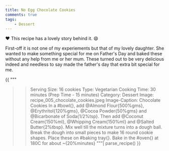 ```yaml
---
title: No Egg Chocolate Cookies
comments: true
tags:
    - Dessert
--- 
```


:heart: This recipe has a lovely story behind it. :smile:

First-off it is not one of my experiements but that of my lovely daughter. She wanted to make something special for me on Father's Day and baked these without any help from me or her mum. These turned out to be very delicious indeed and needless to say made the father's day that extra bit special for me.

{{
"""
>> Serving Size: 16 cookies
>> Type: Vegetarian
>> Cooking Time: 30 minutes (Prep Time - 15 minutes)
>> Category: Dessert
>> Image: recipe_005_chocolate_cookies.jpeg
>> Image-Caption: Chocolate Cookies
In a #bowl{}, add @Almond Flour{500%gms}, @Erythritol{120%gms}, @Cocoa Powder{50%gms} and @Bicarbonate of Soda{1/2%tsp}.
Then add @Coconut Cream{150%ml}, @Whipping Cream{150%ml} and @Salted Butter{2%tbsp}.
Mix well till the mixture turns into a dough ball.
Break the dough into small pieces to make 16 round cookie shapes.
Place these on #baking tray{}.
Bake in the #oven{} at 180C for about ~{20%minutes}
"""| parse_recipe() }}